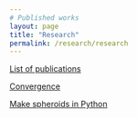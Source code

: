 ```yaml
---
# Published works
layout: page
title: "Research"
permalink: /research/research
---
```


[List of publications](/research/publications)

[Convergence](/research/convergence)

[Make spheroids in Python](/figures/spheroid)
